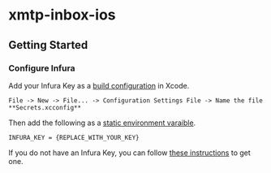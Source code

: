 #  xmtp-inbox-ios

## Getting Started

### Configure Infura

Add your Infura Key as a [build configuration](https://help.apple.com/xcode/mac/11.4/#/deve97bde215) in Xcode.

```
File -> New -> File... -> Configuration Settings File -> Name the file **Secrets.xcconfig**
```

Then add the following as a [static environment varaible](https://help.apple.com/xcode/#/dev745c5c974).

```
INFURA_KEY = {REPLACE_WITH_YOUR_KEY}
```

If you do not have an Infura Key, you can follow [these instructions](https://blog.infura.io/getting-started-with-infura-28e41844cc89/) to get one.
